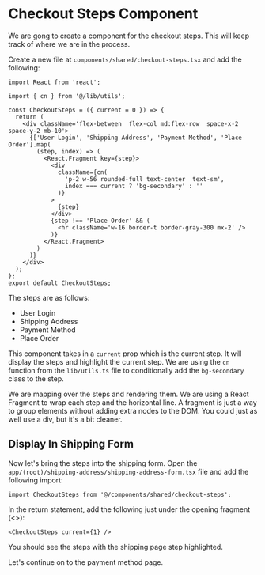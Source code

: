 # Checkout Steps Component

We are gong to create a component for the checkout steps. This will keep track of where we are in the process.

Create a new file at `components/shared/checkout-steps.tsx` and add the following:

```tsx
import React from 'react';

import { cn } from '@/lib/utils';

const CheckoutSteps = ({ current = 0 }) => {
  return (
    <div className='flex-between  flex-col md:flex-row  space-x-2 space-y-2 mb-10'>
      {['User Login', 'Shipping Address', 'Payment Method', 'Place Order'].map(
        (step, index) => (
          <React.Fragment key={step}>
            <div
              className={cn(
                'p-2 w-56 rounded-full text-center  text-sm',
                index === current ? 'bg-secondary' : ''
              )}
            >
              {step}
            </div>
            {step !== 'Place Order' && (
              <hr className='w-16 border-t border-gray-300 mx-2' />
            )}
          </React.Fragment>
        )
      )}
    </div>
  );
};
export default CheckoutSteps;
```

The steps are as follows:

- User Login
- Shipping Address
- Payment Method
- Place Order

This component takes in a `current` prop which is the current step. It will display the steps and highlight the current step. We are using the `cn` function from the `lib/utils.ts` file to conditionally add the `bg-secondary` class to the step.

We are mapping over the steps and rendering them. We are using a React Fragment to wrap each step and the horizontal line. A fragment is just a way to group elements without adding extra nodes to the DOM. You could just as well use a div, but it's a bit cleaner.

## Display In Shipping Form

Now let's bring the steps into the shipping form. Open the `app/(root)/shipping-address/shipping-address-form.tsx` file and add the following import:

```tsx
import CheckoutSteps from '@/components/shared/checkout-steps';
```

In the return statement, add the following just under the opening fragment (<>):

```tsx
<CheckoutSteps current={1} />
```

You should see the steps with the shipping page step highlighted.

Let's continue on to the payment method page.

